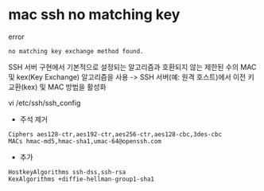 # mac ssh no matching key

error
````
no matching key exchange method found.
````
SSH 서버 구현에서 기본적으로 설정되는 알고리즘과 호환되지 않는 제한된 수의 MAC 및 kex(Key Exchange) 알고리즘을 사용
-> SSH 서버(예: 원격 호스트)에서 이전 키 교환(kex) 및 MAC 방법을 활성화

vi /etc/ssh/ssh_config
- 주석 제거
````
Ciphers aes128-ctr,aes192-ctr,aes256-ctr,aes128-cbc,3des-cbc
MACs hmac-md5,hmac-sha1,umac-64@openssh.com
````

- 추가
````
HostkeyAlgorithms ssh-dss,ssh-rsa
KexAlgorithms +diffie-hellman-group1-sha1
````
